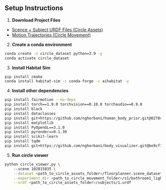 ## Setup Instructions

1. **Download Project Files**
- [Scence + Subject URDF Files (Circle Assets)](https://circledataset.s3.us-west-2.amazonaws.com/release/CIRCLE_assets.zip)
- [Motion Trajectories (Circle Movement)](https://circledataset.s3.us-west-2.amazonaws.com/release/CIRCLE_movement.zip)

2. **Create a conda environment**

```bash
conda create -n circle_dataset python=3.9 -y
conda activate circle_dataset
```

3. **Install Habitat Sim**

```bash
pip install cmake
conda install habitat-sim -c conda-forge -c aihabitat -y
```

4. **Install other dependencies**

```bash
pip install fairmotion --no-deps
pip install torch==1.9.0 torchvision==0.10.0 torchaudio==0.9.0
pip install black
pip install dataclasses
pip install git+https://github.com/nghorbani/human_body_prior.git@0278cb45180992e4d39ba1a11601f5ecc53ee148
pip install matplotlib
pip install PyOpenGL==3.1.0
pip install pyrender==0.1.39
pip install scikit-learn
pip install tqdm
pip install git+https://github.com/nghorbani/body_visualizer.git@be9cf756f8d1daed870d4c7ad1aa5cc3478a546c
```

5. **Run circle viewer**

```bash
python circle_viewer.py \ 
    --scene 102815835 \
    --dataset <path_to_circle_assets_folder>/floorplanner.scene_dataset_config.json \
    --experiment_dir <path_to_circle_movement_folder>/s1/bathroom1_lights_1_bathroom1/0/001_reaching \
    --urdf <path_to_circle_assets_folder>/subjects/1.urdf
```